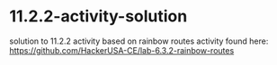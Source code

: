 # 11.2.2-activity-solution

solution to 11.2.2 activity based on rainbow routes activity found here: https://github.com/HackerUSA-CE/lab-6.3.2-rainbow-routes

